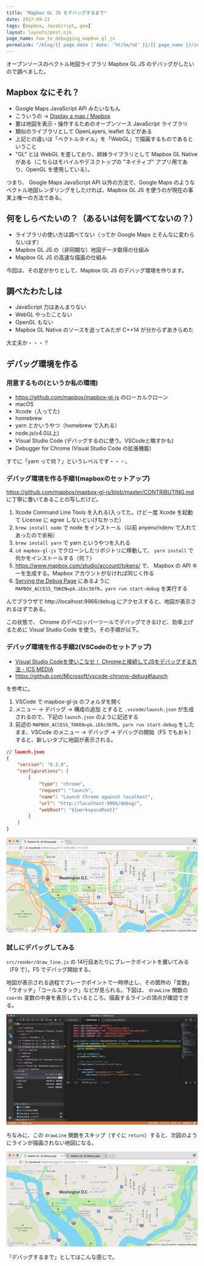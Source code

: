 ```yaml
---
title: "Mapbox GL JS をデバッグするまで"
date: 2017-09-21
tags: [mapbox, JavaScript, geo]
layout: layouts/post.njk
page_name: how_to_debugging_mapbox_gl_js
permalink: "/blog/{{ page.date | date: '%Y/%m/%d' }}/{{ page_name }}/index.html"
---
```

オープンソースのベクトル地図ライブラリ Mapbox GL JS のデバッグがしたいので調べました。

<!--more-->

## Mapbox なにそれ？

* Google Maps JavaScript API みたいなもん
* こういうの → [Display a map / Mapbox](https://www.mapbox.com/mapbox-gl-js/examples/)
* 要は地図を表示・操作するためのオープンソース JavaScript ライブラリ
* 類似のライブラリとして OpenLayers, leaflet などがある
* 上記との違いは「ベクトルタイル」を「WebGL」で描画するものであるということ
* "GL" とは WebGL を差しており、姉妹ライブラリとして Mapbox GL Native がある（こちらはモバイルやデスクトップの "ネイティブ" アプリ用であり、OpenGL を使用している）。

つまり、 Google Maps JavaScript API 以外の方法で、Google Maps のようなベクトル地図レンダリングをしたければ、Mapbox GL JS を使うのが現在の事実上唯一の方法である。

## 何をしらべたいの？（あるいは何を調べてないの？）

* ライブラリの使い方は調べてない（ってか Google Maps とそんなに変わらないはず）
* Mapbox GL JS の（非同期な）地図データ取得の仕組み
* Mapbox GL JS の高速な描画の仕組み

今回は、その足がかりとして、Mapbox GL JS のデバッグ環境を作ります。

## 調べたわたしは

* JavaScript 力はあんまりない
* WebGL やったことない
* OpenGL もない
* Mapbox GL Native のソースを追ってみたが C++14 が分からずあきらめた

大丈夫か・・・？

## デバッグ環境を作る

### 用意するもの(というか私の環境)

* https://github.com/mapbox/mapbox-gl-js のローカルクローン
* macOS
* Xcode（入ってた)
* homebrew
* yarn とかいうやつ（homebrew で入れる）
* node.js(v4.0以上)
* Visual Studio Code (デバッグするのに使う。VSCodeと略すかも)
* Debugger for Chrome (Visual Studio Code の拡張機能)

すでに「yarn って何？」というレベルです・・・。

### デバッグ環境を作る手順1(mapboxのセットアップ)

https://github.com/mapbox/mapbox-gl-js/blob/master/CONTRIBUTING.md に丁寧に書いてあることの写しだけど。

1. Xcode Command Line Tools を入れる(入ってた。けど一度 Xcode を起動て License に agree しないといけなかった）
2. ``brew install node`` で node をインストール（以前 anyenv/ndenv で入れてあったので余裕）
3. ``brew install yarn`` で yarn というやつを入れる
4. ``cd mapbox-gl-js`` でクローンしたリポジトリに移動して、 ``yarn install`` で何かをインストールする（何？）
5. https://www.mapbox.com/studio/account/tokens/ で、 Mapbox の API キーを生成する。Mapbox アカウントがなければ同じく作る
6. [Serving the Debug Page](https://github.com/mapbox/mapbox-gl-js/blob/master/CONTRIBUTING.md#serving-the-debug-page) にあるように ``MAPBOX_ACCESS_TOKEN=pk.iEkc36fR… yarn run start-debug`` を実行する

んでブラウザで http://localhost:9966/debug にアクセスすると、地図が表示されるはずである。

この状態で、 Chrome のデベロッパーツールでデバッグできるけど、効率上げるために Visual Studio Code を使う。その手順が以下。

### デバッグ環境を作る手順2(VSCodeのセットアップ)

* [Visual Studio Codeを使いこなせ！ Chromeと接続してJSをデバッグする方法 - ICS MEDIA](https://ics.media/entry/11356)
* https://github.com/Microsoft/vscode-chrome-debug#launch

を参考に。

1. VSCode で mapbox-gl-js のフォルダを開く
2. メニュー → デバッグ → 構成の追加 とすると ``.vscode/launch.json`` が生成されるので、下記の ``launch.json`` のように記述する
3. 前述の ``MAPBOX_ACCESS_TOKEN=pk.iEkc36fR… yarn run start-debug`` をしたまま、VSCode のメニュー → デバッグ → デバッグの開始（F5 でもおｋ）すると、新しいタブに地図が表示される。

```json
// launch.json
{
    "version": "0.2.0",
    "configurations": [
        {
            "type": "chrome",
            "request": "launch",
            "name": "Launch Chrome against localhost",
            "url": "http://localhost:9966/debug/",
            "webRoot": "${workspaceRoot}"
        }
    ]
}
```

![how_to_debugging_mapbox_gl_js_01.png](/img/posts/how_to_debugging_mapbox_gl_js_01.png)

### 試しにデバッグしてみる

``src/render/draw_line.js`` の 14行目あたりにブレークポイントを置いてみる（F9 で）。F5 でデバッグ開始する。

地図が表示される過程でブレークポイントで一時停止し、その箇所の「変数」「ウオッチ」「コールスタック」などが見られる。下図は、 ``drawLine`` 関数の ``coords`` 変数の中身を表示しているところ。描画するラインの頂点が確認できる。

![how_to_debugging_mapbox_gl_js_02.png](/img/posts/how_to_debugging_mapbox_gl_js_02.png)

ちなみに、この ``drawLine`` 関数をスキップ（すぐに ``return``）すると、次図のようにラインが描画されない地図になる。

![how_to_debugging_mapbox_gl_js_03.png](/img/posts/how_to_debugging_mapbox_gl_js_03.png)

「デバッグするまで」としてはこんな感じで。
